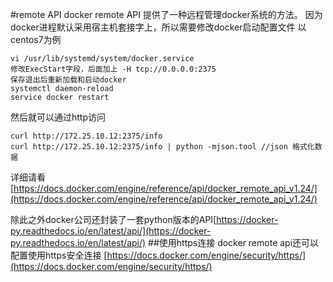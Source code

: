 
#remote API
docker remote API 提供了一种远程管理docker系统的方法。
因为docker进程默认采用宿主机套接字上，所以需要修改docker启动配置文件
以centos7为例
    
    vi /usr/lib/systemd/system/docker.service
    修改ExecStart字段，后面加上 -H tcp://0.0.0.0:2375
    保存退出后重新加载和启动docker
    systemctl daemon-reload
    service docker restart

然后就可以通过http访问

    curl http://172.25.10.12:2375/info
    curl http://172.25.10.12:2375/info | python -mjson.tool //json 格式化数据

详细请看[https://docs.docker.com/engine/reference/api/docker_remote_api_v1.24/](https://docs.docker.com/engine/reference/api/docker_remote_api_v1.24/)

除此之外docker公司还封装了一套python版本的API[https://docker-py.readthedocs.io/en/latest/api/](https://docker-py.readthedocs.io/en/latest/api/)
##使用https连接
docker remote api还可以配置使用https安全连接
[https://docs.docker.com/engine/security/https/](https://docs.docker.com/engine/security/https/)
